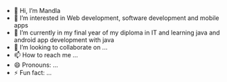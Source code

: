 - 👋 Hi, I’m Mandla
- 👀 I’m interested in Web development, software development and mobile apps
- 🌱 I’m currently in my final year of my diploma in IT and learning java and android app development with java
- 💞️ I’m looking to collaborate on ...
- 📫 How to reach me ...
- 😄 Pronouns: ...
- ⚡ Fun fact: ...

<!---
23Mandla/23Mandla is a ✨ special ✨ repository because its `README.md` (this file) appears on your GitHub profile.
You can click the Preview link to take a look at your changes.
--->
